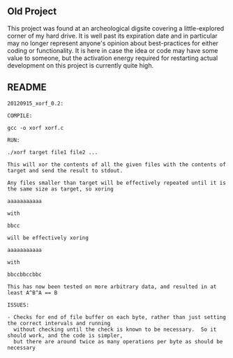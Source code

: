 ## Old Project

This project was found at an archeological digsite covering a little-explored corner of my hard drive.  It is well past its expiration date and in particular may no longer represent anyone's opinion 
about best-practices for either coding or functionality.  It is here in case the idea or code may have some value to someone, but the activation energy required for restarting actual development on this 
project is currently quite high.

## README

```
20120915_xorf_0.2: 

COMPILE: 

gcc -o xorf xorf.c

RUN: 

./xorf target file1 file2 ...

This will xor the contents of all the given files with the contents of target and send the result to stdout.  

Any files smaller than target will be effectively repeated until it is the same size as target, so xoring

aaaaaaaaaaa

with

bbcc

will be effectively xoring 

aaaaaaaaaaa

with

bbccbbccbbc

This has now been tested on more arbitrary data, and resulted in at least A^B^A == B

ISSUES: 

- Checks for end of file buffer on each byte, rather than just setting the correct intervals and running 
  without checking until the check is known to be necessary.  So it should work, and the code is simpler, 
  but there are around twice as many operations per byte as should be necessary

```
